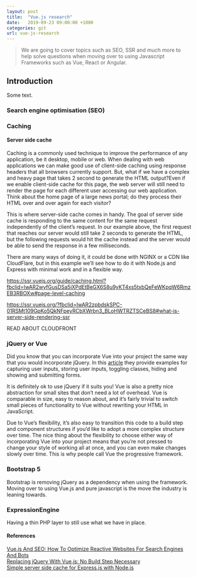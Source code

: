 ```yaml
---
layout: post
title:  "Vue.js research"
date:   2019-09-23 09:00:00 +1000
categories: git
url: vue-js-research
---
```


<blockquote class="blockquote">
    We are going to cover topics such as SEO, SSR and much more to help solve questions when moving over to using Javascript Frameworks such as Vue, React or Angular.
</blockquote>

## Introduction

Some text.

### Search engine optimisation (SEO)

### Caching

#### Server side cache

Caching is a commonly used technique to improve the performance of any application, be it desktop, mobile or web. When dealing with web applications we can make good use of client-side caching using response headers that all browsers currently support. But, what if we have a complex and heavy page that takes 2 second to generate the HTML output?Even if we enable client-side cache for this page, the web server will still need to render the page for each different user accessing our web application. Think about the home page of a large news portal; do they process their HTML over and over again for each visitor?

This is where server-side cache comes in handy. The goal of server side cache is responding to the same content for the same request independently of the client’s request. In our example above, the first request that reaches our server would still take 2 seconds to generate the HTML, but the following requests would hit the cache instead and the server would be able to send the response in a few milliseconds.

There are many ways of doing it, it could be done with NGINX or a CDN like CloudFlare, but in this example we’ll see how to do it with Node.js and Express with minimal work and in a flexible way.

https://ssr.vuejs.org/guide/caching.html?fbclid=IwAR2wyfGusDSa5iXPdEtBeGX6S8u9yKT4xs5txbQeFeWKpqW6RmzEB3RBOXw#page-level-caching

https://ssr.vuejs.org/?fbclid=IwAR2zpbdskSPC-01RSMt109GpKo5QkNFpeyRCbXWrbn3_BLoHWTRZTSCeBS8#what-is-server-side-rendering-ssr

READ ABOUT CLOUDFRONT

### jQuery or Vue

Did you know that you can incorporate Vue into your project the same way that you would incorporate jQuery. In this <a href='https://www.smashingmagazine.com/2018/02/jquery-vue-javascript/' target='_blank'>article</a> they provide examples for capturing user inputs, storing user inputs, toggling classes, hiding and showing and submitting forms.

It is definitely ok to use jQuery if it suits you! Vue is also a pretty nice abstraction for small sites that don’t need a lot of overhead. Vue is comparable in size, easy to reason about, and it’s fairly trivial to switch small pieces of functionality to Vue without rewriting your HTML in JavaScript.

Due to Vue’s flexibility, it’s also easy to transition this code to a build step and component structures if you’d like to adopt a more complex structure over time. The nice thing about the flexibility to choose either way of incorporating Vue into your project means that you’re not pressed to change your style of working all at once, and you can even make changes slowly over time. This is why people call Vue the progressive framework.

### Bootstrap 5

Bootstrap is removing jQuery as a dependency when using the framework. Moving over to using Vue.js and pure javascript is the move the industry is leaning towards.

### ExpressionEngine

Having a thin PHP layer to still use what we have in place.

#### References

<a href="https://www.smashingmagazine.com/2019/05/vue-js-seo-reactive-websites-search-engines-bots/" target="blank">Vue.js And SEO: How To Optimize Reactive Websites For Search Engines And Bots</a><br>
<a href="https://www.smashingmagazine.com/2018/02/jquery-vue-javascript/" target="blank">Replacing jQuery With Vue.js: No Build Step Necessary</a><br>
<a href="https://medium.com/the-node-js-collection/simple-server-side-cache-for-express-js-with-node-js-45ff296ca0f0" target="blank">Simple server side cache for Express.js with Node.js</a><br>
